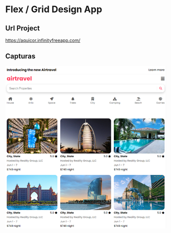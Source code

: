 # Flex / Grid Design App

## Url Project
https://aquicor.infinityfreeapp.com/

## Capturas

![alt Captura](https://github.com/aitorqc/airtravel/blob/main/public/Captura.png)